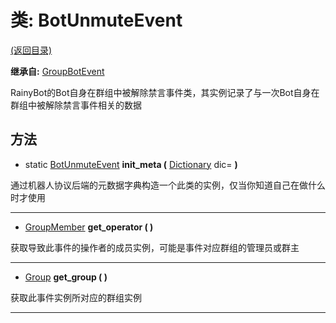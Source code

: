 # 类: BotUnmuteEvent  
[(返回目录)](README.md)  
  
**继承自:** [GroupBotEvent](GroupBotEvent.md)  
  
RainyBot的Bot自身在群组中被解除禁言事件类，其实例记录了与一次Bot自身在群组中被解除禁言事件相关的数据  
  
## 方法 
  
- static [BotUnmuteEvent](BotUnmuteEvent.md) **init_meta (** [Dictionary](https://docs.godotengine.org/en/latest/classes/class_dictionary.html) dic= **)**  
  
通过机器人协议后端的元数据字典构造一个此类的实例，仅当你知道自己在做什么时才使用  
  
---  
  
-  [GroupMember](GroupMember.md) **get_operator ( )**  
  
获取导致此事件的操作者的成员实例，可能是事件对应群组的管理员或群主  
  
---  
  
-  [Group](Group.md) **get_group ( )**  
  
获取此事件实例所对应的群组实例  
  
---  
  


